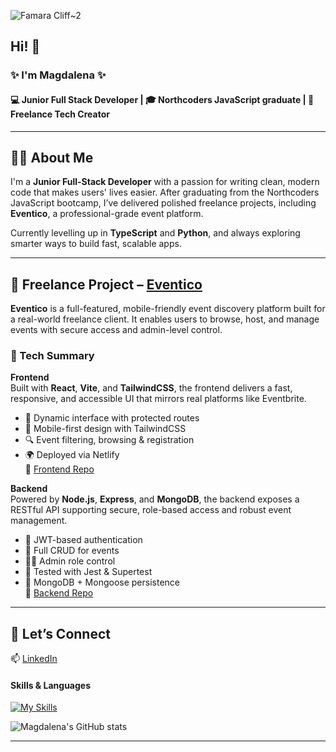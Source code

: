 ![Famara Cliff~2](https://github.com/user-attachments/assets/107c27c0-eecb-4573-9f68-b32dee74732c)

## Hi! 👋

### ✨ I'm Magdalena ✨

#### 💻  Junior Full Stack Developer | 🎓  Northcoders JavaScript graduate | 🚀  Freelance Tech Creator 

---

## 👩‍💻 About Me

I'm a **Junior Full-Stack Developer** with a passion for writing clean, modern code that makes users' lives easier. After graduating from the Northcoders JavaScript bootcamp, I’ve delivered polished freelance projects, including **Eventico**, a professional-grade event platform.

Currently levelling up in **TypeScript** and **Python**, and always exploring smarter ways to build fast, scalable apps.

---

## 💼 Freelance Project – [Eventico](https://github.com/Magdaleeena/Eventico_frontend)

**Eventico** is a full-featured, mobile-friendly event discovery platform built for a real-world freelance client. It enables users to browse, host, and manage events with secure access and admin-level control.

### 🚀 Tech Summary

**Frontend**  
Built with **React**, **Vite**, and **TailwindCSS**, the frontend delivers a fast, responsive, and accessible UI that mirrors real platforms like Eventbrite.

- 🔄 Dynamic interface with protected routes  
- 🎨 Mobile-first design with TailwindCSS  
- 🔍 Event filtering, browsing & registration  
- 🌍 Deployed via Netlify  
🔗 [Frontend Repo](https://github.com/Magdaleeena/Eventico_frontend)

**Backend**  
Powered by **Node.js**, **Express**, and **MongoDB**, the backend exposes a RESTful API supporting secure, role-based access and robust event management.

- 🔐 JWT-based authentication  
- 📅 Full CRUD for events  
- 🧑‍💼 Admin role control  
- 🧪 Tested with Jest & Supertest  
- 📁 MongoDB + Mongoose persistence  
🔗 [Backend Repo](https://github.com/Magdaleeena/Eventico_backend)

---

## 🧭 Let’s Connect

📫 [LinkedIn](https://www.linkedin.com/in/magdalena-janeckova-b4a641134/)  


#### Skills & Languages

[![My Skills](https://skillicons.dev/icons?i=js,mongodb,tailwind,python,html,css,react,postgres,vscode,vite,ubuntu,supabase,nodejs,linux,netlify,github,express,npm,androidstudio,figma,regex,sass)](https://skillicons.dev)


![Magdalena's GitHub stats](https://github-readme-stats.vercel.app/api?username=Magdaleeena&show_icons=true&theme=dark)

---

<!--
**Magdaleeena/Magdaleeena** is a ✨ _special_ ✨ repository because its `README.md` (this file) appears on your GitHub profile.

Here are some ideas to get you started:

- 🔭 I’m currently working on ...
- 🌱 I’m currently learning ...
- 👯 I’m looking to collaborate on ...
- 🤔 I’m looking for help with ...
- 💬 Ask me about ...
- 📫 How to reach me: ...
- 😄 Pronouns: ...
- ⚡ Fun fact: ...
-->
